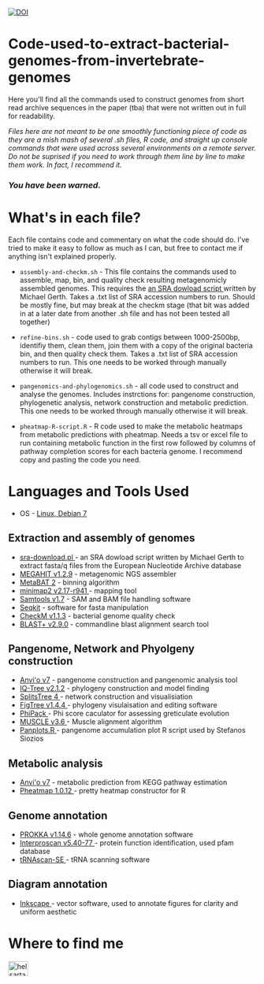 <a href="https://zenodo.org/badge/latestdoi/381981751"><img src="https://zenodo.org/badge/381981751.svg" alt="DOI"></a>

# Code-used-to-extract-bacterial-genomes-from-invertebrate-genomes
Here you'll find all the commands used to construct genomes from short read archive sequences in the paper (tba) that were not written out in full for readability.

*Files here are not meant to be one smoothly functioning piece of code as they are a mish mash of several .sh files, R code, and straight up console commands that were used across several environments on a remote server. Do not be suprised if you need to work through them line by line to make them work. In fact, I recommend it.*

### ***You have been warned.***

# What's in each file?
Each file contains code and commentary on what the code should do. I've tried to make it easy to follow as much as I can, but free to contact me if anything isn't explained properly.

* `assembly-and-checkm.sh`  - This file contains the commands used to assemble, map, bin, and quality check resulting metagenomicly assembled genomes. This requires the <a href= "https://github.com/gerthmicha/perlscripts/blob/master/sra_download.pl" style="color:inherit;"> an SRA dowload script </a> written by Michael Gerth. Takes a .txt list of SRA accession numbers to run. Should be mostly fine, but may break at the checkm stage (that bit was added in at a later date from another .sh file and has not been tested all together)

* `refine-bins.sh` - code used to grab contigs between 1000-2500bp, identifiy them, clean them, join them with a copy of the original bacteria bin, and then quality check them. Takes a .txt list of SRA accession numbers to run. This one needs to be worked through manually otherwise it will break.

* `pangenomics-and-phylogenomics.sh` - all code used to construct and analyse the genomes. Includes instrctions for: pangenome construction, phylogenetic analysis, network construction and metabolic prediction. This one needs to be worked through manually otherwise it will break.

* `pheatmap-R-script.R` - R code used to make the metabolic heatmaps from metabolic predictions with pheatmap. Needs a tsv or excel file to run containing metabolic function in the first row followed by columns of pathway completion scores for each bacteria genome. I recommend copy and pasting the code you need.

# Languages and Tools Used

  * OS - <a href="https://www.linux.org/">Linux, Debian 7</a>

  ## Extraction and assembly of genomes
  *  <a href= "https://github.com/gerthmicha/perlscripts/blob/master/sra_download.pl"> sra-download.pl </a> - an SRA dowload script written by Michael Gerth to extract fasta/q files from the European Nucleotide Archive database </a>
  *  <a href="https://github.com/voutcn/megahit"> MEGAHIT v1.2.9</a> - metagenomic NGS assembler
  *  <a href="https://bitbucket.org/berkeleylab/metabat/src/master/"> MetaBAT 2</a> - binning algorithm
  *  <a href="https://github.com/lh3/minimap2minimap2"> minimap2 v2.17-r941 </a> - mapping tool
  *  <a href= "http://www.htslib.org/" > Samtools v1.7<a/> - SAM and BAM file handling software
  *  <a href= "https://github.com/shenwei356/seqkit" > Seqkit</a> - software for fasta manipulation
  *  <a href= "https://ecogenomics.github.io/CheckM/" > CheckM v1.1.3</a> - bacterial genome quality check
  *  <a href= "https://www.ncbi.nlm.nih.gov/books/NBK52640/" > BLAST+ v2.9.0</a> - commandline blast alignment search tool

  ## Pangenome, Network and Phyolgeny construction
  *  <a href="https://merenlab.org/software/anvio/"> Anvi'o v7</a> - pangenome construction and pangenomic analysis tool
  *  <a href="http://www.iqtree.org/">IQ-Tree v2.1.2</a> - phylogeny construction and model finding
  *  <a href="https://uni-tuebingen.de/en/fakultaeten/mathematisch-naturwissenschaftliche-fakultaet/fachbereiche/informatik/lehrstuehle/algorithms-in-bioinformatics/software/splitstree/">SplitsTree 4 </a> - network construction and visualisiation
  *  <a href="http://tree.bio.ed.ac.uk/software/figtree/" > FigTree v1.4.4 </a> - phylogeny visulaisation and editing software
  *  <a href="https://www.maths.otago.ac.nz/~dbryant/software/phimanual.pdf" > PhiPack </a> - Phi score caculator for assessing greticulate evolution
  *  <a href="https://petrov.stanford.edu/software/src/muscle3.6/muscle3.6.html" > MUSCLE v3.6 </a> - Muscle alignment algorithm
  *  <a href=https://github.com/SioStef/panplots > Panplots.R <a/> - pangenome accumulation plot R script used by Stefanos Siozios

  ## Metabolic analysis
  *  <a href="https://merenlab.org/software/anvio/"> Anvi'o v7</a> - metabolic prediction from KEGG pathway estimation 
  *  <a href="https://cran.r-project.org/web/packages/pheatmap/pheatmap.pdf" > Pheatmap 1.0.12 <a/> - pretty heatmap constructor for R

  ## Genome annotation
  *  <a href="https://github.com/tseemann/prokka">PROKKA v1.14.6</a> - whole genome annotation software
  *  <a href = "https://interproscan-docs.readthedocs.io/en/latest/Introduction.html" >Interproscan v5.40-77 </a> - protein function identification, used pfam database
  *  <a href = "https://github.com/UCSC-LoweLab/tRNAscan-SE" > tRNAscan-SE </a> - tRNA scanning software

  ## Diagram annotation
  * <a href="https://inkscape.org/" > Inkscape </a> - vector software, used to annotate figures for clarity and uniform aesthetic


# Where to find me
<p align="left">
<a href="https://twitter.com/helsartandsci" target="blank"><img align="center" src="https://raw.githubusercontent.com/rahuldkjain/github-profile-readme-generator/master/src/images/icons/Social/twitter.svg" alt="helsartandsci" height="30" width="40" /></a>
</p>
